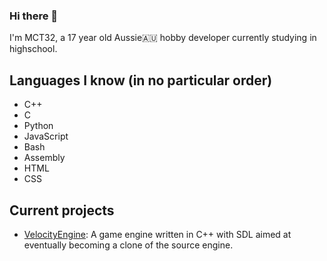 ### Hi there 👋
I'm MCT32, a 17 year old Aussie🇦🇺 hobby developer currently studying in highschool.

## Languages I know (in no particular order)
- C++
- C
- Python
- JavaScript
- Bash
- Assembly
- HTML
- CSS

## Current projects
- [VelocityEngine](): A game engine written in C++ with SDL aimed at eventually becoming a clone of the source engine.

<!--
**MCT32/MCT32** is a ✨ _special_ ✨ repository because its `README.md` (this file) appears on your GitHub profile.

Here are some ideas to get you started:

- 🔭 I’m currently working on ...
- 🌱 I’m currently learning ...
- 👯 I’m looking to collaborate on ...
- 🤔 I’m looking for help with ...
- 💬 Ask me about ...
- 📫 How to reach me: ...
- 😄 Pronouns: ...
- ⚡ Fun fact: ...
-->
